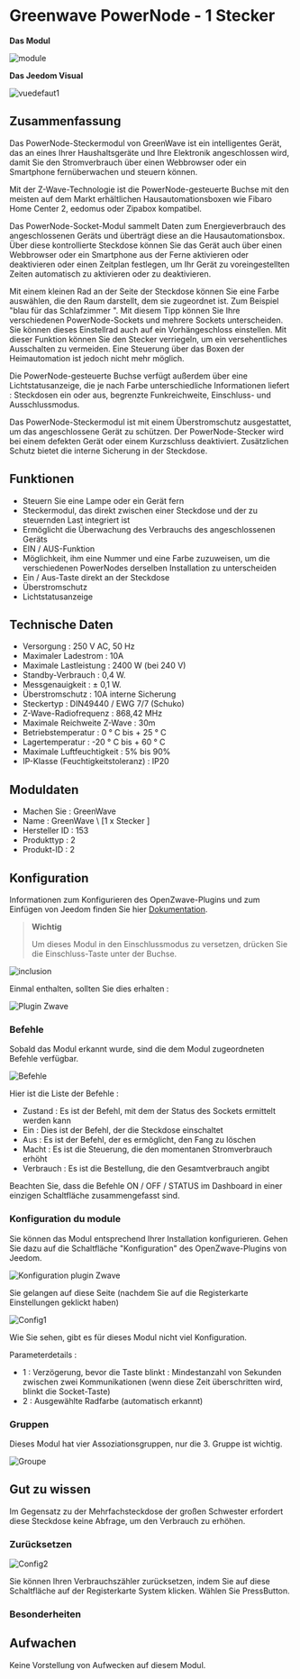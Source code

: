 # Greenwave PowerNode - 1 Stecker

**Das Modul**

![module](images/greenwave.Powernode1/module.jpg)

**Das Jeedom Visual**

![vuedefaut1](images/greenwave.Powernode1/vuedefaut1.jpg)

## Zusammenfassung

Das PowerNode-Steckermodul von GreenWave ist ein intelligentes Gerät, das an eines Ihrer Haushaltsgeräte und Ihre Elektronik angeschlossen wird, damit Sie den Stromverbrauch über einen Webbrowser oder ein Smartphone fernüberwachen und steuern können.

Mit der Z-Wave-Technologie ist die PowerNode-gesteuerte Buchse mit den meisten auf dem Markt erhältlichen Hausautomationsboxen wie Fibaro Home Center 2, eedomus oder Zipabox kompatibel.

Das PowerNode-Socket-Modul sammelt Daten zum Energieverbrauch des angeschlossenen Geräts und überträgt diese an die Hausautomationsbox. Über diese kontrollierte Steckdose können Sie das Gerät auch über einen Webbrowser oder ein Smartphone aus der Ferne aktivieren oder deaktivieren oder einen Zeitplan festlegen, um Ihr Gerät zu voreingestellten Zeiten automatisch zu aktivieren oder zu deaktivieren.

Mit einem kleinen Rad an der Seite der Steckdose können Sie eine Farbe auswählen, die den Raum darstellt, dem sie zugeordnet ist. Zum Beispiel "blau für das Schlafzimmer ". Mit diesem Tipp können Sie Ihre verschiedenen PowerNode-Sockets und mehrere Sockets unterscheiden. Sie können dieses Einstellrad auch auf ein Vorhängeschloss einstellen. Mit dieser Funktion können Sie den Stecker verriegeln, um ein versehentliches Ausschalten zu vermeiden. Eine Steuerung über das Boxen der Heimautomation ist jedoch nicht mehr möglich.

Die PowerNode-gesteuerte Buchse verfügt außerdem über eine Lichtstatusanzeige, die je nach Farbe unterschiedliche Informationen liefert : Steckdosen ein oder aus, begrenzte Funkreichweite, Einschluss- und Ausschlussmodus.

Das PowerNode-Steckermodul ist mit einem Überstromschutz ausgestattet, um das angeschlossene Gerät zu schützen. Der PowerNode-Stecker wird bei einem defekten Gerät oder einem Kurzschluss deaktiviert. Zusätzlichen Schutz bietet die interne Sicherung in der Steckdose.

## Funktionen

-   Steuern Sie eine Lampe oder ein Gerät fern
-   Steckermodul, das direkt zwischen einer Steckdose und der zu steuernden Last integriert ist
-   Ermöglicht die Überwachung des Verbrauchs des angeschlossenen Geräts
-   EIN / AUS-Funktion
-   Möglichkeit, ihm eine Nummer und eine Farbe zuzuweisen, um die verschiedenen PowerNodes derselben Installation zu unterscheiden
-   Ein / Aus-Taste direkt an der Steckdose
-   Überstromschutz
-   Lichtstatusanzeige

## Technische Daten

-   Versorgung : 250 V AC, 50 Hz
-   Maximaler Ladestrom : 10A
-   Maximale Lastleistung : 2400 W (bei 240 V)
-   Standby-Verbrauch : 0,4 W.
-   Messgenauigkeit : ± 0,1 W.
-   Überstromschutz : 10A interne Sicherung
-   Steckertyp : DIN49440 / EWG 7/7 (Schuko)
-   Z-Wave-Radiofrequenz : 868,42 MHz
-   Maximale Reichweite Z-Wave : 30m
-   Betriebstemperatur : 0 ° C bis + 25 ° C
-   Lagertemperatur : -20 ° C bis + 60 ° C
-   Maximale Luftfeuchtigkeit : 5% bis 90%
-   IP-Klasse (Feuchtigkeitstoleranz) : IP20

## Moduldaten

-   Machen Sie : GreenWave
-   Name : GreenWave \ [1 x Stecker \]
-   Hersteller ID : 153
-   Produkttyp : 2
-   Produkt-ID : 2

## Konfiguration

Informationen zum Konfigurieren des OpenZwave-Plugins und zum Einfügen von Jeedom finden Sie hier [Dokumentation](https://doc.jeedom.com/de_DE/plugins/automation%20protocol/openzwave/).

> **Wichtig**
>
> Um dieses Modul in den Einschlussmodus zu versetzen, drücken Sie die Einschluss-Taste unter der Buchse.

![inclusion](images/greenwave.Powernode1/inclusion.jpg)

Einmal enthalten, sollten Sie dies erhalten :

![Plugin Zwave](images/greenwave.Powernode1/information.jpg)

### Befehle

Sobald das Modul erkannt wurde, sind die dem Modul zugeordneten Befehle verfügbar.

![Befehle](images/greenwave.Powernode1/commandes.jpg)

Hier ist die Liste der Befehle :

-   Zustand : Es ist der Befehl, mit dem der Status des Sockets ermittelt werden kann
-   Ein : Dies ist der Befehl, der die Steckdose einschaltet
-   Aus : Es ist der Befehl, der es ermöglicht, den Fang zu löschen
-   Macht : Es ist die Steuerung, die den momentanen Stromverbrauch erhöht
-   Verbrauch : Es ist die Bestellung, die den Gesamtverbrauch angibt

Beachten Sie, dass die Befehle ON / OFF / STATUS im Dashboard in einer einzigen Schaltfläche zusammengefasst sind.

### Konfiguration du module

Sie können das Modul entsprechend Ihrer Installation konfigurieren. Gehen Sie dazu auf die Schaltfläche "Konfiguration" des OpenZwave-Plugins von Jeedom.

![Konfiguration plugin Zwave](images/plugin/bouton_configuration.jpg)

Sie gelangen auf diese Seite (nachdem Sie auf die Registerkarte Einstellungen geklickt haben)

![Config1](images/greenwave.Powernode1/config1.jpg)

Wie Sie sehen, gibt es für dieses Modul nicht viel Konfiguration.

Parameterdetails :

-   1 : Verzögerung, bevor die Taste blinkt : Mindestanzahl von Sekunden zwischen zwei Kommunikationen (wenn diese Zeit überschritten wird, blinkt die Socket-Taste)
-   2 : Ausgewählte Radfarbe (automatisch erkannt)

### Gruppen

Dieses Modul hat vier Assoziationsgruppen, nur die 3. Gruppe ist wichtig.

![Groupe](images/greenwave.Powernode1/groupe.jpg)

## Gut zu wissen

Im Gegensatz zu der Mehrfachsteckdose der großen Schwester erfordert diese Steckdose keine Abfrage, um den Verbrauch zu erhöhen.

### Zurücksetzen

![Config2](images/greenwave.Powernode1/config2.jpg)

Sie können Ihren Verbrauchszähler zurücksetzen, indem Sie auf diese Schaltfläche auf der Registerkarte System klicken. Wählen Sie PressButton.

### Besonderheiten

## Aufwachen

Keine Vorstellung von Aufwecken auf diesem Modul.
